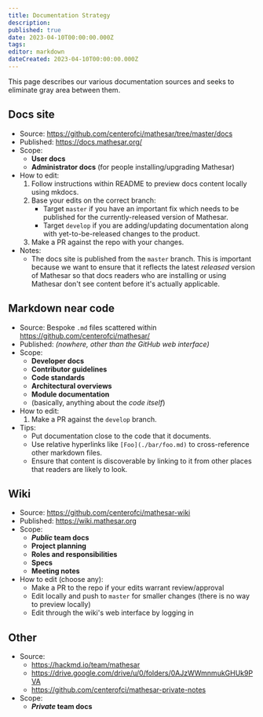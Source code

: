 ```yaml
---
title: Documentation Strategy
description: 
published: true
date: 2023-04-10T00:00:00.000Z
tags: 
editor: markdown
dateCreated: 2023-04-10T00:00:00.000Z
---
```


This page describes our various documentation sources and seeks to eliminate gray area between them.

## Docs site

- Source: https://github.com/centerofci/mathesar/tree/master/docs
- Published: https://docs.mathesar.org/
- Scope:
    - **User docs**
    - **Administrator docs** (for people installing/upgrading Mathesar)
- How to edit:
    1. Follow instructions within README to preview docs content locally using mkdocs.
    1. Base your edits on the correct branch:
        - Target `master` if you have an important fix which needs to be published for the currently-released version of Mathesar.
        - Target `develop` if you are adding/updating documentation along with yet-to-be-released changes to the product.
    1. Make a PR against the repo with your changes.
- Notes:
    - The docs site is published from the `master` branch. This is important because we want to ensure that it reflects the latest *released* version of Mathesar so that docs readers who are installing or using Mathesar don't see content before it's actually applicable.

## Markdown near code

- Source: Bespoke `.md` files scattered within https://github.com/centerofci/mathesar/
- Published: *(nowhere, other than the GitHub web interface)*
- Scope:
    - **Developer docs**
    - **Contributor guidelines**
    - **Code standards**
    - **Architectural overviews**
    - **Module documentation**
    - (basically, anything about the *code itself*)
- How to edit:
    1. Make a PR against the `develop` branch.
- Tips:
    - Put documentation close to the code that it documents.
    - Use relative hyperlinks like `[Foo](./bar/foo.md)` to cross-reference other markdown files.
    - Ensure that content is discoverable by linking to it from other places that readers are likely to look.

## Wiki

- Source: https://github.com/centerofci/mathesar-wiki
- Published: https://wiki.mathesar.org
- Scope:
    - ***Public* team docs**
    - **Project planning**
    - **Roles and responsibilities**
    - **Specs**
    - **Meeting notes**
- How to edit (choose any):
    - Make a PR to the repo if your edits warrant review/approval
    - Edit locally and push to `master` for smaller changes (there is no way to preview locally)
    - Edit through the wiki's web interface by logging in

## Other

- Source:
    - https://hackmd.io/team/mathesar
    - https://drive.google.com/drive/u/0/folders/0AJzWWmnmukGHUk9PVA
    - https://github.com/centerofci/mathesar-private-notes
- Scope:
    - ***Private* team docs**

